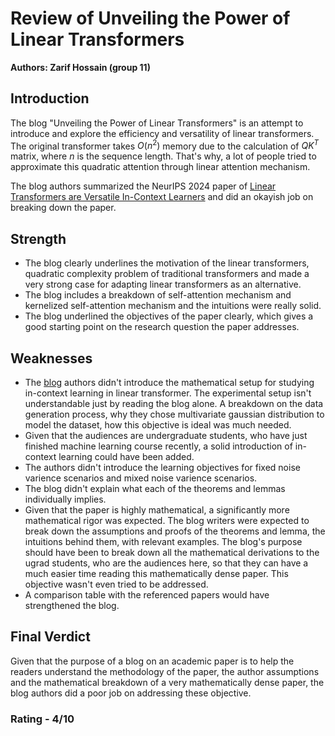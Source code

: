 # Review of Unveiling the Power of Linear Transformers
**Authors: Zarif Hossain (group 11)**
## Introduction
The blog "Unveiling the Power of Linear Transformers" is an attempt to introduce and explore the efficiency and versatility of linear transformers. The original transformer takes $O(n^2)$ memory due to the calculation of $QK^T$ matrix, where $n$ is the sequence length. That's why, a lot of people tried to approximate this quadratic attention through linear attention mechanism. 

The blog authors summarized the NeurIPS 2024 paper of [Linear Transformers are Versatile In-Context Learners](https://openreview.net/pdf?id=p1ft33Mu3J) and did an okayish job on breaking down the paper.

## Strength
- The blog clearly underlines the motivation of the linear transformers, quadratic complexity problem of traditional transformers and made a very strong case for adapting linear transformers as an alternative.
- The blog includes a breakdown of self-attention mechanism and kernelized self-attention mechanism and the intuitions were really solid.
- The blog underlined the objectives of the paper clearly, which gives a good starting point on the research question the paper addresses.

## Weaknesses
- The [blog](https://github.com/Superb-Man/blog) authors didn't introduce the mathematical setup for studying in-context learning in linear transformer. The experimental setup isn't understandable just by reading the blog alone. A breakdown on the data generation process, why they chose multivariate gaussian distribution to model the dataset, how this objective is ideal was much needed.
- Given that the audiences are undergraduate students, who have just finished machine learning course recently, a solid introduction of in-context learning could have been added.
- The authors didn't introduce the learning objectives for fixed noise varience scenarios and mixed noise varience scenarios.
- The blog didn't explain what each of the theorems and lemmas individually implies.
- Given that the paper is highly mathematical, a significantly more mathematical rigor was expected. The blog writers were expected to break down the assumptions and proofs of the theorems and lemma, the intuitions behind them, with relevant examples. The blog's purpose should have been to break down all the mathematical derivations to the ugrad students, who are the audiences here, so that they can have a much easier time reading this mathematically dense paper. This objective wasn't even tried to be addressed.
- A comparison table with the referenced papers would have strengthened the blog.

## Final Verdict
Given that the purpose of a blog on an academic paper is to help the readers understand the methodology of the paper, the author assumptions and the mathematical breakdown of a very mathematically dense paper, the blog authors did a poor job on addressing these objective.

### Rating - 4/10
